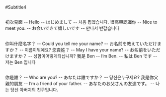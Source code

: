 #Subtitle4

##

初次見面 -- Hello -- はじめまして -- 처음 뵙겠습니다.
很高興認識你 -- Nice to meet you. -- お会いできて嬉しいです -- 만나서 반갑습니다

##

你叫什麼名字？ -- Could you tell me your name? -- お名前を教えていただけますか？ -- 이름이뭐예요?
您貴姓？ -- May I have your name? -- お名前をいただけますか？ -- 성함이어떻게되십니까?
我是 Ben -- I’m Ben. -- 私は Ben です -- 저는 Ben 입니다

##

你是誰？ -- Who are you? -- あなたは誰ですか？ -- 당신은누구세요?
我是你父親的朋友 -- I’m a friend of your father. -- あなたのお父さんの友達です。 -- 나는 당신 아버지의 친구입니다.
